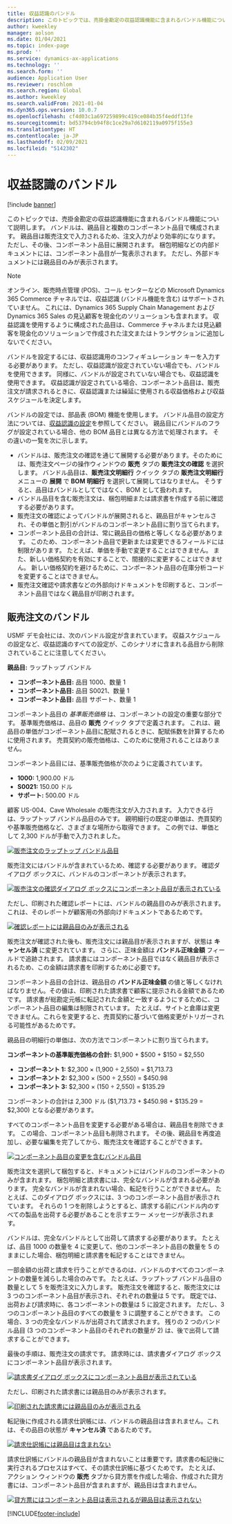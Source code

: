 ```yaml
---
title: 収益認識のバンドル
description: このトピックでは、売掛金勘定の収益認識機能に含まれるバンドル機能について説明します。 バンドルは、親品目と複数のコンポーネント品目で構成されます。
author: kweekley
manager: aolson
ms.date: 01/04/2021
ms.topic: index-page
ms.prod: ''
ms.service: dynamics-ax-applications
ms.technology: ''
ms.search.form: ''
audience: Application User
ms.reviewer: roschlom
ms.search.region: Global
ms.author: kweekley
ms.search.validFrom: 2021-01-04
ms.dyn365.ops.version: 10.0.7
ms.openlocfilehash: cf4d03c1a697259899c419ce084b35f4eddf13fe
ms.sourcegitcommit: bd53794cb94f8c1ce29a7d6102119a0975f155e3
ms.translationtype: HT
ms.contentlocale: ja-JP
ms.lasthandoff: 02/09/2021
ms.locfileid: "5142302"
---
```

# <a name="revenue-recognition-bundles"></a>収益認識のバンドル

[!include [banner](../includes/banner.md)]

このトピックでは、売掛金勘定の収益認識機能に含まれるバンドル機能について説明します。 バンドルは、親品目と複数のコンポーネント品目で構成されます。 親品目は販売注文で入力されるため、注文入力がより効率的になります。 ただし、その後、コンポーネント品目に展開されます。 梱包明細などの内部ドキュメントには、コンポーネント品目が一覧表示されます。 ただし、外部ドキュメントには親品目のみが表示されます。

> [!NOTE]
> オンライン、販売時点管理 (POS)、コール センターなどの Microsoft Dynamics 365 Commerce チャネルでは、収益認識 (バンドル機能を含む) はサポートされていません。 これには、Dynamics 365 Supply Chain Management および Dynamics 365 Sales の見込顧客を現金化のソリューションも含まれます。 収益認識を使用するように構成された品目は、Commerce チャネルまたは見込顧客を現金化のソリューションで作成された注文またはトランザクションに追加しないでください。

バンドルを設定するには、収益認識用のコンフィギュレーション キーを入力する必要があります。 ただし、収益認識が設定されていない場合でも、バンドルを使用できます。 同様に、バンドルが設定されていない場合でも、収益認識を使用できます。 収益認識が設定されている場合、コンポーネント品目は、販売注文が請求されるときに、収益認識または繰延に使用される収益価格および収益スケジュールを決定します。

バンドルの設定では、部品表 (BOM) 機能を使用します。 バンドル品目の設定方法については、[収益認識の設定](revenue-recognition-setup.md)を参照してください。 親品目にバンドルのフラグが設定されている場合、他の BOM 品目とは異なる方法で処理されます。 その違いの一覧を次に示します。

- バンドルは、販売注文の確認を通じて展開する必要があります。そのためには、販売注文ページの操作ウィンドウの **販売** タブの **販売注文の確認** を選択します。 バンドル品目は、**販売注文明細行** クイック タブの **販売注文明細行** メニューの **展開** で **BOM 明細行** を選択して展開してはなりません。 そうすると、品目はバンドルとしてではなく、BOM として扱われます。
- バンドル品目を含む販売注文は、梱包明細または請求書を作成する前に確認する必要があります。
- 販売注文の確認によってバンドルが展開されると、親品目がキャンセルされ、その単価と割引がバンドルのコンポーネント品目に割り当てられます。
- コンポーネント品目の合計は、常に親品目の価格と等しくなる必要があります。 このため、コンポーネント品目で更新または変更できるフィールドには制限があります。 たとえば、単価を手動で変更することはできません。 また、新しい価格契約を有効にすることで、間接的に変更することはできません。 新しい価格契約を避けるために、コンポーネント品目の在庫分析コードを変更することはできません。
- 販売注文確認や請求書などの外部向けドキュメントを印刷すると、コンポーネント品目ではなく親品目が印刷されます。

## <a name="bundles-on-sales-orders"></a>販売注文のバンドル

USMF デモ会社には、次のバンドル設定が含まれています。 収益スケジュールの設定など、収益認識のすべての設定が、このシナリオに含まれる品目から削除されていることに注意してください。

**親品目:** ラップトップ バンドル

- **コンポーネント品目:** 品目 1000、数量 1
- **コンポーネント品目:** 品目 S0021、数量 1
- **コンポーネント品目:** 品目 サポート、数量 1

コンポーネント品目の *基準販売価格* は、コンポーネントの設定の重要な部分です。 基準販売価格は、品目の **販売** クイック タブで定義されます。 これは、親品目の単価がコンポーネント品目に配賦されるときに、配賦係数を計算するために使用されます。 売買契約の販売価格は、このために使用されることはありません。

コンポーネント品目には、基準販売価格が次のように定義されています。

- **1000:** 1,900.00 ドル
- **S0021:** 150.00 ドル
- **サポート:** 500.00 ドル

顧客 US-004、Cave Wholesale の販売注文が入力されます。 入力できる行は、ラップトップ バンドル品目のみです。 親明細行の既定の単価は、売買契約や基準販売価格など、さまざまな場所から取得できます。 この例では、単価として 2,300 ドルが手動で入力されました。

[![販売注文のラップトップ バンドル品目](./media/bundle-01.png)](./media/bundle-01.png)

販売注文にはバンドルが含まれているため、確認する必要があります。 確認ダイアログ ボックスに、バンドルのコンポーネントが表示されます。

[![販売注文の確認ダイアログ ボックスにコンポーネント品目が表示されている](./media/bundle-02.png)](./media/bundle-02.png)

ただし、印刷された確認レポートには、バンドルの親品目のみが表示されます。これは、そのレポートが顧客用の外部向けドキュメントであるためです。

[![確認レポートには親品目のみが表示される](./media/bundle-03.png)](./media/bundle-03.png)

販売注文が確認された後も、販売注文には親品目が表示されますが、状態は **キャンセル済** に変更されています。 さらに、正味金額は **バンドル正味金額** フィールドで追跡されます。 請求書にはコンポーネント品目ではなく親品目が表示されるため、この金額は請求書を印刷するために必要です。

コンポーネント品目の合計は、親品目の **バンドル正味金額** の値と等しくなければなりません。その値は、印刷された請求書で顧客に提示される金額であるためです。 請求書が総勘定元帳に転記された金額と一致するようにするために、コンポーネント品目の編集は制限されています。 たとえば、サイトと倉庫は変更できません。これらを変更すると、売買契約に基づいて価格変更がトリガーされる可能性があるためです。

親品目の明細行の単価は、次の方法でコンポーネントに割り当てられます。

**コンポーネントの基準販売価格の合計:** $1,900 + $500 + $150 = $2,550

- **コンポーネント 1:** $2,300 × (1,900 ÷ 2,550) = $1,713.73
- **コンポーネント 2:** $2,300 × (500 ÷ 2,550) = $450.98
- **コンポーネント 3:** $2,300 × (150 ÷ 2,550) = $135.29

コンポーネントの合計は 2,300 ドル ($1,713.73 + $450.98 + $135.29 = $2,300) となる必要があります。

すべてのコンポーネント品目を変更する必要がある場合は、親品目を削除できます。 この場合、コンポーネント品目も削除されます。 その後、親品目を再度追加し、必要な編集を完了してから、販売注文を確認することができます。

[![コンポーネント品目の変更を含むバンドル品目](./media/bundle-04.png)](./media/bundle-04.png)

販売注文を選択して梱包すると、ドキュメントにはバンドルのコンポーネントのみが含まれます。 梱包明細と請求書には、完全なバンドルが含まれる必要があります。 完全なバンドルが含まれない場合、転記を行うことができません。 たとえば、このダイアログ ボックスには、3 つのコンポーネント品目が表示されています。 それらの 1 つを削除しようとすると、請求する前にバンドル内のすべての製品を出荷する必要があることを示すエラー メッセージが表示されます。

バンドルは、完全なバンドルとして出荷して請求する必要があります。 たとえば、品目 1000 の数量を 4 に変更して、他のコンポーネント品目の数量を 5 のままにした場合、梱包明細と請求書を転記することはできません。

一部金額の出荷と請求を行うことができるのは、バンドルのすべてのコンポーネントの数量を減らした場合のみです。 たとえば、ラップトップ バンドル品目の数量として 5 を販売注文に入力します。 販売注文を確認すると、販売注文には 3 つのコンポーネント品目が表示され、それぞれの数量は 5 です。 既定では、出荷および請求時に、各コンポーネントの数量は 5 に設定されます。 ただし、3 つのコンポーネント品目のすべての数量を 3 に調整することができます。 この場合、3 つの完全なバンドルが出荷されて請求されます。 残りの 2 つのバンドル品目 (3 つのコンポーネント品目のそれぞれの数量が 2) は、後で出荷して請求することができます。

最後の手順は、販売注文の請求です。 請求時には、請求書ダイアログ ボックスにコンポーネント品目が表示されます。

[![請求書ダイアログ ボックスにコンポーネント品目が表示されている](./media/bundle-06.png)](./media/bundle-06.png)

ただし、印刷された請求書には親品目のみが表示されます。
 
[![印刷された請求書には親品目のみが表示される](./media/bundle-07.png)](./media/bundle-07.png)

転記後に作成される請求仕訳帳には、バンドルの親品目は含まれません。これは、その品目の状態が **キャンセル済** であるためです。

[![請求仕訳帳には親品目は含まれない](./media/bundle-08.png)](./media/bundle-08.png)

請求仕訳帳にバンドルの親品目が含まれないことは重要です。請求書の転記後に実行されるプロセスはすべて、その請求仕訳帳に基づくためです。 たとえば、アクション ウィンドウの **販売** タブから貸方票を作成した場合、作成された貸方書には、コンポーネント品目が含まれますが、親品目は含まれません。

[![貸方票にはコンポーネント品目は表示されるが親品目は表示されない](./media/bundle-09.png)](./media/bundle-09.png)


[!INCLUDE[footer-include](../../includes/footer-banner.md)]
